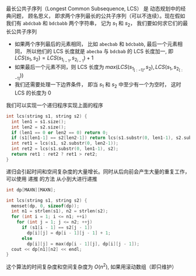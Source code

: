 最长公共子序列（Longest Common Subsequence, LCS） 是 动态规划中的经典问题， 顾名思义， 即求两个序列最长的公共子序列（可以不连续）。现在假如我们有 `abdcbab` 和 `bdcbabb` 两个字符串， 记为 $s_1$ 和 $s_2$， 我们要如何求它们的最长公共子序列

+ 如果两个序列最后的元素相同， 比如 `abecbab` 和 `bdcbabb`, 最后一个元素相同， 所以他们的 LCS 长度就是 `abecba` 与 `bdcbab` 的 LCS 长度加一, 即 $LCS(s_1, s_2) = LCS(s_{1_{i-1}},s_{2_{i-1}})+1$
+ 如果最后一个元素不同，则 LCS 长度为 $max(LCS(s_{1_[:-1]},s_{2}), LCS(s_{1},s_{2_[:-1]}))$
+ 我们还需要处理一下边界条件， 即当 $s_1$ 和 $s_2$ 中至少有一个为空时， 这时 LCS 的长度为 0

我们可以实现一个递归程序实现上面的程序
```cpp
int lcs(string s1, string s2) {
  int len1 = s1.size();
  int len2 = s2.size();
  if (len1 == 0 or len2 == 0) return 0;
  if (s1[len1-1] == s2[len2-1]) return lcs(s1.substr(0, len1-1), s2.substr(0, len2-1))+1;
  int ret1 = lcs(s1, s2.substr(0, len2-1));
  int ret2 = lcs(s1.substr(0, len1-1), s2);
  return ret1 : ret2 ? ret1 > ret2;
}
```

递归会引起时间和空间复杂度的大量增长。同时从后向前会产生大量的重复工作， 可以使用 递推 的方法 从小到大进行递推

```cpp
int dp[MAXN][MAXN];

int lcs(string s1, string s2) {
  menset(dp, 0, sizeof(dp));
  int n1 = strlen(s1), n2 = strlen(s2);
  for (int i = 1; i <= n1; ++i)
    for (int j = 1; j <= n2; ++j)
      if (s1[i - 1] == s2[j - 1])
        dp[i][j] = dp[i - 1][j - 1] + 1;
      else
        dp[i][j] = max(dp[i - 1][j], dp[i][j - 1]);
  cout << dp[n1][n2] << endl;
}
```

这个算法的时间复杂度和空间复杂度为 $O(n^2)$, 如果用滚动数组（即只维护）